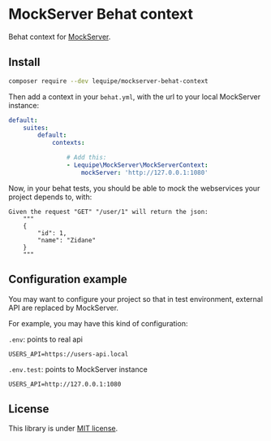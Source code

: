 # MockServer Behat context

Behat context for [MockServer](https://www.mock-server.com/).

## Install

``` bash
composer require --dev lequipe/mockserver-behat-context
```

Then add a context in your `behat.yml`, with the url to your local MockServer instance:

``` yml
default:
    suites:
        default:
            contexts:

                # Add this:
                - Lequipe\MockServer\MockServerContext:
                    mockServer: 'http://127.0.0.1:1080'
```

Now, in your behat tests, you should be able to mock the webservices your project depends to, with:

```
Given the request "GET" "/user/1" will return the json:
    """
    {
        "id": 1,
        "name": "Zidane"
    }
    """
```

## Configuration example

You may want to configure your project so that in test environment, external API are replaced by MockServer.

For example, you may have this kind of configuration:

`.env`: points to real api

```
USERS_API=https://users-api.local
```

`.env.test`: points to MockServer instance

```
USERS_API=http://127.0.0.1:1080
```

## License

This library is under [MIT license](LICENSE).
